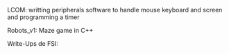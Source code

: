 
LCOM: writting peripherals software to handle mouse keyboard and screen and programming a timer

Robots_v1: Maze game in C++


Write-Ups de FSI:








